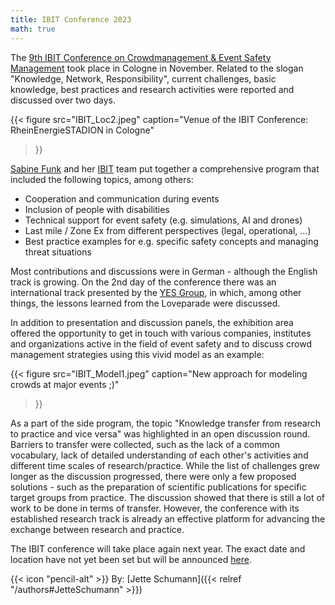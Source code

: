 ```yaml
---
title: IBIT Conference 2023
math: true
---
```


The [9th IBIT Conference on Crowdmanagement & Event Safety Management](https://ibit23.de/ENGLISH/) took place in Cologne in November. Related to the slogan "Knowledge, Network, Responsibility", current challenges, basic knowledge, best practices and research activities were reported and discussed over two days.

{{< figure
    src="IBIT_Loc2.jpeg"
    caption="Venue of the IBIT Conference: RheinEnergieSTADION in Cologne"
>}}

[Sabine Funk](https://www.linkedin.com/in/sabine-funk-0a546328/) and her [IBIT](https://ibit.eu) team put together a comprehensive program that included the following topics, among others:
- Cooperation and communication during events
- Inclusion of people with disabilities
- Technical support for event safety (e.g. simulations, AI and drones)
- Last mile / Zone Ex from different perspectives (legal, operational, ...)
- Best practice examples for e.g. specific safety concepts and managing threat situations

Most contributions and discussions were in German - although the English track is growing. On the 2nd day of the conference there was an international track presented by the [YES Group](https://yourope.org/project/yes-group/), in which, among other things, the lessons learned from the Loveparade were discussed.

In addition to presentation and discussion panels, the exhibition area offered the opportunity to get in touch with various companies, institutes and organizations active in the field of event safety and to discuss crowd management strategies using this vivid model as an example:

{{< figure
    src="IBIT_Model1.jpeg"
    caption="New approach for modeling crowds at major events ;)"
>}}

As a part of the side program, the topic "Knowledge transfer from research to practice and vice versa" was highlighted in an open discussion round. Barriers to transfer were collected, such as the lack of a common vocabulary, lack of detailed understanding of each other's activities and different time scales of research/practice. While the list of challenges grew longer as the discussion progressed, there were only a few proposed solutions - such as the preparation of scientific publications for specific target groups from practice.
The discussion showed that there is still a lot of work to be done in terms of transfer. However, the conference with its established research track is already an effective platform for advancing the exchange between research and practice.

The IBIT conference will take place again next year. The exact date and location have not yet been set but will be announced [here](https://ibit.eu).


{{< icon "pencil-alt" >}} By: [Jette Schumann]({{< relref "/authors#JetteSchumann" >}})
